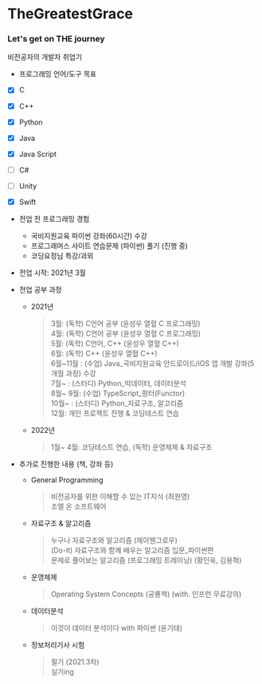 # TheGreatestGrace
### Let's get on THE journey

비전공자의 개발자 취업기

* 프로그래밍 언어/도구 목표
* [x] C
* [x] C++
* [x] Python
* [x] Java
* [x] Java Script
* [ ] C#
* [ ] Unity
* [x] Swift


* 전업 전 프로그래밍 경험  
  - 국비지원교육 파이썬 강좌(60시간) 수강
  - 프로그래머스 사이트 연습문제 (파이썬) 풀기 (진행 중)
  - 코딩요정님 특강/과외

* 전업 시작: 2021년 3월  

* 전업 공부 과정
  - 2021년
    > 3월: (독학) C언어 공부 (윤성우 열혈 C 프로그래밍)  
    > 4월: (독학) C언어 공부 (윤성우 열혈 C 프로그래밍)  
    > 5월: (독학) C언어, C++ (윤성우 열혈 C++)  
    > 6월: (독학) C++ (윤성우 열혈 C++)  
    > 6월~11월 : (수업) Java_국비지원교육 안드로이드/iOS 앱 개발 강좌(5개월 과정) 수강  
    > 7월~ : (스터디) Python_빅데이터, 데이터분석  
    > 8월~ 9월: (수업) TypeScript_펑터(Functor)  
    > 10월~ : (스터디) Python_자료구조, 알고리즘  
    > 12월: 개인 프로젝트 진행 & 코딩테스트 연습  
  
  - 2022년
    > 1월~ 4월: 코딩테스트 연습, (독학) 운영체제 & 자료구조  
    > 

* 추가로 진행한 내용 (책, 강좌 등)
  - General Programming
      > 비전공자를 위한 이해할 수 있는 IT지식 (최원영)  
      > 조엘 온 소프트웨어  
    
  - 자료구조 & 알고리즘
      > 누구나 자료구조와 알고리즘 (제이웬그로우)  
      > (Do-it) 자료구조와 함께 배우는 알고리즘 입문_파이썬편  
      > 문제로 풀어보는 알고리즘 (프로그래밍 트레이닝) (황인욱, 김용혁)  
  
  - 운영체제
      > Operating System Concepts (공룡책) (with. 인프런 무료강의)  
      
  - 데이터분석
      > 이것이 데이터 분석이다 with 파이썬 (윤기태)  
  
  - 정보처리기사 시험
      > 필기 (2021.3차)  
      > 실기ing  
